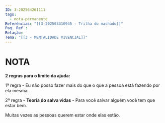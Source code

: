 ```yaml
---
ID: 3-202504261111
tags:
  - nota-permanente
Referências: "[[3-202503310945 - Trilha do machado]]"
Pag. Ref.: 
Relação: 
Tema: "[[3 - MENTALIDADE VIVENCIAL]]"
---
```

# NOTA 

**2 regras para o limite da ajuda:**

1ª regra - Eu não posso fazer mais do que o que a pessoa está fazendo por ela mesma.

2ª regra - **Teoria do salva vidas** - Para você salvar alguém você tem que estar bem.

Muitas vezes as pessoas querem estar onde elas estão.



